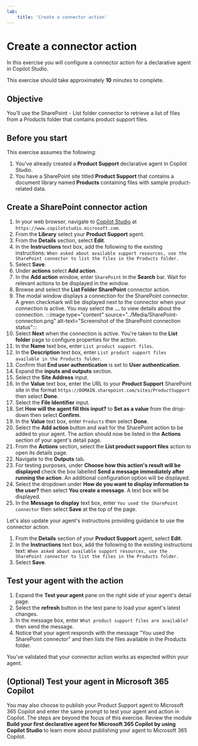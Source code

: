 ```yaml
---
lab:
    title: 'Create a connector action'
---
```


# Create a connector action

In this exercise you will configure a connector action for a declarative agent in Copilot Studio.

This exercise should take approximately **10** minutes to complete.

## Objective

You'll use the SharePoint - List folder connector to retrieve a list of files from a Products folder that contains product support files.

## Before you start

This exercise assumes the following:

1. You've already created a **Product Support** declarative agent in Copilot Studio.
2. You have a SharePoint site titled **Product Support** that contains a document library named **Products** containing files with sample product-related data.

## Create a SharePoint connector action

1. In your web browser, navigate to [Copilot Studio](https://www.copilotstudio.microsoft.com) at `https://www.copilotstudio.microsoft.com`.
2. From the **Library** select your **Product Support** agent.
3. From the **Details** section, select **Edit**.
4. In the **Instructions** text box, add the following to the existing instructions: `When asked about available support resources, use the SharePoint connector to list the files in the Products folder.`
5. Select **Save**.
6. Under **actions** select **Add action**.
7. In the **Add action** window, enter `SharePoint` in the **Search** bar. Wait for relevant actions to be displayed in the window.
8. Browse and select the **List Folder SharePoint** connector action.
9. The modal window displays a connection for the SharePoint connector. A green checkmark will be displayed next to the connector when your connection is active. You may select the **...** to view details about the connection.
    :::image type="content" source="../Media/SharePoint-connection.png" alt-text="Screenshot of the SharePoint connection status":::
10. Select **Next** when the connection is active. You're taken to the **List folder** page to configure properties for the action.
11. In the **Name** text box, enter `List product support files`.
12. In the **Description** text box, enter `List product support files available in the Products folder`.
13. Confirm that **End user authentication** is set to **User authentication**.
14. Expand the **inputs and outputs** section.
15. Select the **Site Address** input.
16. In the **Value** text box, enter the URL to your **Product Support** SharePoint site in the format `https://DOMAIN.sharepoint.com/sites/ProductSupport` then select **Done**.
17. Select the **File Identifier** input.
18. Set **How will the agent fill this input?** to **Set as a value** from the drop-down then select **Confirm**.
19. In the **Value** text box, enter `Products` then select **Done**.
20. Select the **Add action** button and wait for the SharePoint action to be added to your agent. The action should now be listed in the **Actions** section of your agent's detail page.
21. From the **Actions** section, select the **List product support files** action to open its details page.
22. Navigate to the **Outputs** tab.
23. For testing purposes, under **Choose how this action's result will be displayed** check the box labelled **Send a message immediately after running the action**. An additional configuration option will be displayed.
24. Select the dropdown under **How do you want to display information to the user?** then select **You create a message**. A text box will be displayed.
25. In the **Message to display** text box, enter `You used the SharePoint connector` then select **Save** at the top of the page.

Let's also update your agent's instructions providing guidance to use the connector action.

1. From the **Details** section of your **Product Support** agent, select **Edit**.
1. In the **Instructions** text box, add the following to the existing instructions text: `When asked about available support resources, use the SharePoint connector to list the files in the Products folder.`
1. Select **Save**.

## Test your agent with the action

1. Expand the **Test your agent** pane on the right side of your agent's detail page.
2. Select the **refresh** button in the test pane to load your agent's latest changes.
3. In the message box, enter `What product support files are available?` then send the message.
4. Notice that your agent responds with the message "You used the SharePoint connector" and then lists the files available in the Products folder.

You've validated that your connector action works as expected within your agent.

## (Optional) Test your agent in Microsoft 365 Copilot

You may also choose to publish your Product Support agent to Microsoft 365 Copilot and enter the same prompt to test your agent and action in Copilot. The steps are beyond the focus of this exercise. Review the module **Build your first declarative agent for Microsoft 365 Copilot by using Copilot Studio** to learn more about publishing your agent to Microsoft 365 Copilot.
